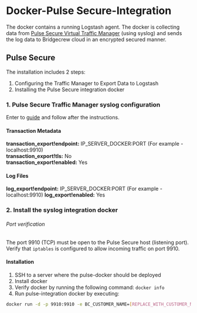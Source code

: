 # Docker-Pulse Secure-Integration
The docker contains a running Logstash agent. The docker is collecting data from [Pulse Secure Virtual Traffic Manager](https://www.pulsesecure.net/) (using syslog) and sends the log data to Bridgecrew cloud in an encrypted secured manner.

## Pulse Secure
The installation includes 2 steps:   
 1) Configuring the Traffic Manager to Export Data to Logstash
 2) Installing the Pulse Secure integration docker 
 
 
 ### 1. Pulse Secure Traffic Manager syslog configuration
 Enter to [guide](https://docs.pulsesecure.net/WebHelp/PvTM/18.3/ps-vtm-18.3-userguide/ps-vtm-18.3-userguide/KeyFeatures/KeyFeatures.htm#XREF_24697_Exporting) and follow after the instructions.
    
#### Transaction Metadata  
**transaction_export!endpoint:** IP_SERVER_DOCKER:PORT (For example -localhost:9910)  
**transaction_export!tls:**  No  
**transaction_export!enabled:** Yes    

#### Log Files
**log_export!endpoint:** IP_SERVER_DOCKER:PORT (For example -localhost:9910)
**log_export!enabled:** Yes


### 2. Install the syslog integration docker 
###### Port verification
The port 9910 (TCP) must be open to the Pulse Secure host (listening port).   
Verify that `iptables` is configured to allow incoming traffic on port 9910.

#### Installation

1. SSH to a server where the pulse-docker should be deployed
2. Install docker
3. Verify docker by running the following command: ``` docker info ```
4. Run pulse-integration docker by executing:
```sh
docker run -d -p 9910:9910 -e BC_CUSTOMER_NAME=[REPLACE_WITH_CUSTOMER_NAME] -e BC_API_TOKEN=[REPLACE_WITH_API_TOKEN] -e BC_URL="https://logstash.bridgecrew.cloud/logstash" bridgecrew/pulse-integration
```
